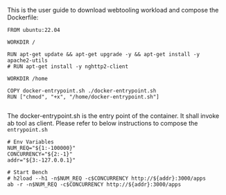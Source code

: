This is the user guide to download webtooling workload and compose the Dockerfile:

```
FROM ubuntu:22.04

WORKDIR /

RUN apt-get update && apt-get upgrade -y && apt-get install -y apache2-utils
# RUN apt-get install -y nghttp2-client

WORKDIR /home

COPY docker-entrypoint.sh ./docker-entrypoint.sh
RUN ["chmod", "+x", "/home/docker-entrypoint.sh"]


```

The docker-entrypoint.sh is the entry point of the container. It shall invoke ab tool as client.
Please refer to below instructions to compose the `entrypoint.sh`
```
# Env Variables
NUM_REQ="${1:-100000}"
CONCURRENCY="${2:-1}"
addr="${3:-127.0.0.1}"

# Start Bench
# h2load --h1 -n$NUM_REQ -c$CONCURRENCY http://${addr}:3000/apps
ab -r -n$NUM_REQ -c$CONCURRENCY http://${addr}:3000/apps
```